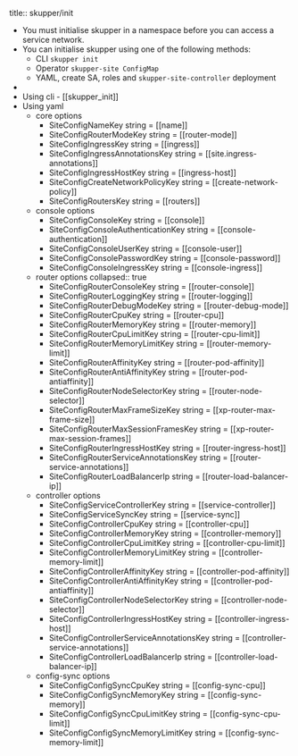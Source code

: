 title:: skupper/init

- You must initialise skupper in a namespace before you can access a service network.
- You can initialise skupper using one of the following methods:
	- CLI `skupper init`
	- Operator `skupper-site ConfigMap`
	- YAML, create SA, roles and  `skupper-site-controller` deployment
-
- Using cli - [[skupper_init]]
- Using yaml
	- core options
		- SiteConfigNameKey                string = [[name]]
		- SiteConfigRouterModeKey          string = [[router-mode]]
		- SiteConfigIngressKey             string = [[ingress]]
		- SiteConfigIngressAnnotationsKey  string = [[site.ingress-annotations]]
		- SiteConfigIngressHostKey         string = [[ingress-host]]
		- SiteConfigCreateNetworkPolicyKey string = [[create-network-policy]]
		- SiteConfigRoutersKey             string = [[routers]]
	- console options
		- SiteConfigConsoleKey               string = [[console]]
		- SiteConfigConsoleAuthenticationKey string = [[console-authentication]]
		- SiteConfigConsoleUserKey           string = [[console-user]]
		- SiteConfigConsolePasswordKey       string = [[console-password]]
		- SiteConfigConsoleIngressKey        string = [[console-ingress]]
	- router options
	  collapsed:: true
		- SiteConfigRouterConsoleKey            string = [[router-console]]
		- SiteConfigRouterLoggingKey            string = [[router-logging]]
		- SiteConfigRouterDebugModeKey          string = [[router-debug-mode]]
		- SiteConfigRouterCpuKey                string = [[router-cpu]]
		- SiteConfigRouterMemoryKey             string = [[router-memory]]
		- SiteConfigRouterCpuLimitKey           string = [[router-cpu-limit]]
		- SiteConfigRouterMemoryLimitKey        string = [[router-memory-limit]]
		- SiteConfigRouterAffinityKey           string = [[router-pod-affinity]]
		- SiteConfigRouterAntiAffinityKey       string = [[router-pod-antiaffinity]]
		- SiteConfigRouterNodeSelectorKey       string = [[router-node-selector]]
		- SiteConfigRouterMaxFrameSizeKey       string = [[xp-router-max-frame-size]]
		- SiteConfigRouterMaxSessionFramesKey   string = [[xp-router-max-session-frames]]
		- SiteConfigRouterIngressHostKey        string = [[router-ingress-host]]
		- SiteConfigRouterServiceAnnotationsKey string = [[router-service-annotations]]
		- SiteConfigRouterLoadBalancerIp        string = [[router-load-balancer-ip]]
	- controller options
		- SiteConfigServiceControllerKey            string = [[service-controller]]
		- SiteConfigServiceSyncKey                  string = [[service-sync]]
		- SiteConfigControllerCpuKey                string = [[controller-cpu]]
		- SiteConfigControllerMemoryKey             string = [[controller-memory]]
		- SiteConfigControllerCpuLimitKey           string = [[controller-cpu-limit]]
		- SiteConfigControllerMemoryLimitKey        string = [[controller-memory-limit]]
		- SiteConfigControllerAffinityKey           string = [[controller-pod-affinity]]
		- SiteConfigControllerAntiAffinityKey       string = [[controller-pod-antiaffinity]]
		- SiteConfigControllerNodeSelectorKey       string = [[controller-node-selector]]
		- SiteConfigControllerIngressHostKey        string = [[controller-ingress-host]]
		- SiteConfigControllerServiceAnnotationsKey string = [[controller-service-annotations]]
		- SiteConfigControllerLoadBalancerIp        string = [[controller-load-balancer-ip]]
	- config-sync options
		- SiteConfigConfigSyncCpuKey         string = [[config-sync-cpu]]
		- SiteConfigConfigSyncMemoryKey      string = [[config-sync-memory]]
		- SiteConfigConfigSyncCpuLimitKey    string = [[config-sync-cpu-limit]]
		- SiteConfigConfigSyncMemoryLimitKey string = [[config-sync-memory-limit]]